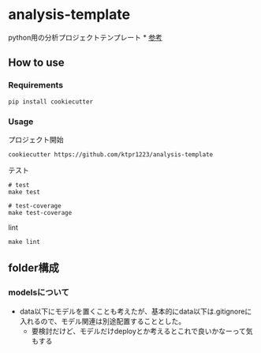 # analysis-template
python用の分析プロジェクトテンプレート
	* [参考](https://github.com/drivendata/cookiecutter-data-science)

## How to use
### Requirements

``` shell
pip install cookiecutter
```

### Usage

プロジェクト開始

``` shell
cookiecutter https://github.com/ktpr1223/analysis-template
```

テスト

``` shell
# test
make test

# test-coverage
make test-coverage
```

lint

``` shell
make lint
```

## folder構成
### modelsについて
* data以下にモデルを置くことも考えたが、基本的にdata以下は.gitignoreに入れるので、モデル関連は別途配置することとした。
  * 要検討だけど、モデルだけdeployとか考えるとこれで良いかなーって気もする
